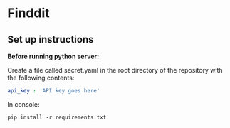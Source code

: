 # Finddit

## Set up instructions
**Before running python server:**

Create a file called secret.yaml in the root directory of the repository with the following contents:
```yaml
api_key : 'API key goes here'
```

In console:
```shell
pip install -r requirements.txt
```
